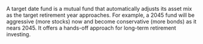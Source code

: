 A target date fund is a mutual fund that automatically adjusts its asset mix as the target retirement year approaches.
For example, a 2045 fund will be aggressive (more stocks) now and become conservative (more bonds) as it nears 2045.
It offers a hands-off approach for long-term retirement investing.